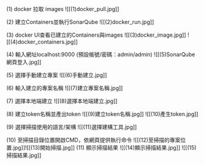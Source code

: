 (1) docker 拉取 images
![[(1)docker_pull.jpg]]

(2) 建立Containers並執行SonarQube
![[(2)docker_run.jpg]]

(3) docker UI查看已建立的Containers與images
![[(3)docker_image.jpg]]
![[(4)docker_containers.jpg]]

(4) 輸入網址localhost:9000 (預設帳號/密碼：admin/admin)
![[(5)SonarQube網頁登入.jpg]]

(5) 選擇手動建立專案
![[(6)手動建立.jpg]]

(6) 輸入建立的專案名稱
![[(7)建立專案名稱.jpg]]

(7) 選擇本地端建立
![[(8)選擇本地端建立.jpg]]

(8) 建立token名稱並產出token
![[(9)建立token名稱.jpg]]
![[(10)產生token.jpg]]

(9) 選擇掃描使用的語言/架構
![[(11)選擇建構工具.jpg]]

(10) 至掃描目錄位置開啟CMD，依網頁提供執行命令
![[(12)至掃描的專案位置.jpg]]![[(13)開始掃描.jpg]]
(11) 顯示掃描結果
![[(14)顯示掃描結果.jpg]]
![[(15)掃描結果.jpg]]

